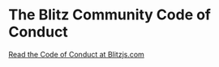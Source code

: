 # The Blitz Community Code of Conduct

[Read the Code of Conduct at Blitzjs.com](https://blitzjs.com/docs/code-of-conduct)
